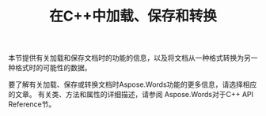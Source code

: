 ﻿---
title: 在C++中加载、保存和转换
second_title: Aspose.Words对于C++
articleTitle: 加载、保存和转换
linktitle: 加载、保存和转换
description: "如何将文档从一种格式转换为另一种格式，例如Word转换为PDF或HTML转换为Markdown，以及如何使用C++加载和保存文档。"
type: docs
weight: 10
url: /zh/cpp/loading-saving-and-converting/
---

本节提供有关加载和保存文档时的功能的信息，以及将文档从一种格式转换为另一种格式时的可能性的数据。

要了解有关加载、保存或转换文档时Aspose.Words功能的更多信息，请选择相应的文章。 有关类、方法和属性的详细描述，请参阅 Aspose.Words对于C++ API Reference节。
